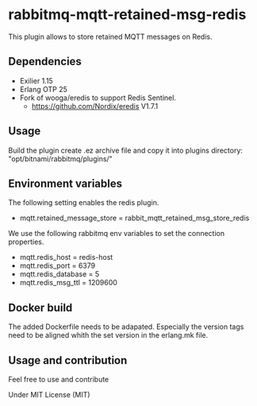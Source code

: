 # rabbitmq-mqtt-retained-msg-redis

This plugin allows to store retained MQTT messages on Redis.

## Dependencies
- Exilier 1.15
- Erlang OTP 25
- Fork of wooga/eredis to support Redis Sentinel.
  - https://github.com/Nordix/eredis V1.7.1

## Usage
Build the plugin create .ez archive file and copy it into plugins directory: "opt/bitnami/rabbitmq/plugins/"

## Environment variables

The following setting enables the redis plugin.
  - mqtt.retained_message_store = rabbit_mqtt_retained_msg_store_redis

We use the following rabbitmq env variables to set the connection properties.
  - mqtt.redis_host = redis-host
  - mqtt.redis_port = 6379
  - mqtt.redis_database = 5
  - mqtt.redis_msg_ttl = 1209600


## Docker build
The added Dockerfile needs to be adapated. Especially the version tags need to be aligned whith the set version in the erlang.mk file.

## Usage and contribution
Feel free to use and contribute

Under MIT License (MIT)
